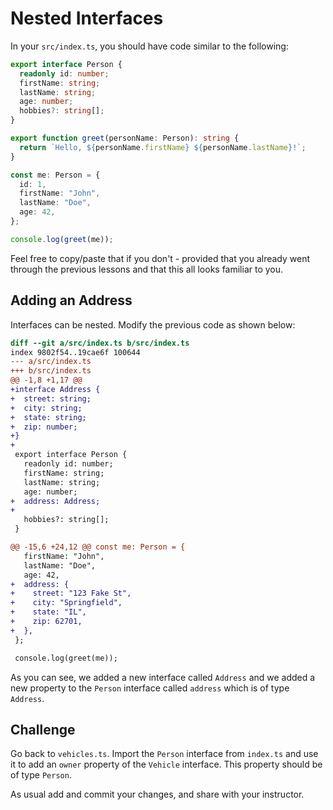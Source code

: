 # Nested Interfaces

In your `src/index.ts`, you should have code similar to the following:

```typescript
export interface Person {
  readonly id: number;
  firstName: string;
  lastName: string;
  age: number;
  hobbies?: string[];
}

export function greet(personName: Person): string {
  return `Hello, ${personName.firstName} ${personName.lastName}!`;
}

const me: Person = {
  id: 1,
  firstName: "John",
  lastName: "Doe",
  age: 42,
};

console.log(greet(me));
```

Feel free to copy/paste that if you don't - provided that you already went through the previous lessons and that this all looks familiar to you.

## Adding an Address

Interfaces can be nested. Modify the previous code as shown below:

```diff
diff --git a/src/index.ts b/src/index.ts
index 9802f54..19cae6f 100644
--- a/src/index.ts
+++ b/src/index.ts
@@ -1,8 +1,17 @@
+interface Address {
+  street: string;
+  city: string;
+  state: string;
+  zip: number;
+}
+
 export interface Person {
   readonly id: number;
   firstName: string;
   lastName: string;
   age: number;
+  address: Address;
+
   hobbies?: string[];
 }

@@ -15,6 +24,12 @@ const me: Person = {
   firstName: "John",
   lastName: "Doe",
   age: 42,
+  address: {
+    street: "123 Fake St",
+    city: "Springfield",
+    state: "IL",
+    zip: 62701,
+  },
 };

 console.log(greet(me));
```

As you can see, we added a new interface called `Address` and we added a new property to the `Person` interface called `address` which is of type `Address`.

## Challenge

Go back to `vehicles.ts`. Import the `Person` interface from `index.ts` and use it to add an `owner` property of the `Vehicle` interface. This property should be of type `Person`.

As usual add and commit your changes, and share with your instructor.
